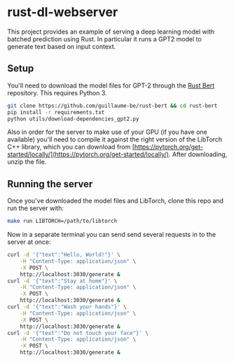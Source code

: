 # rust-dl-webserver

This project provides an example of serving a deep learning model with batched prediction using Rust.
In particular it runs a GPT2 model to generate text based on input context.

## Setup

You'll need to download the model files for GPT-2 through the [Rust Bert](https://github.com/guillaume-be/rust-bert) repository. This requires Python 3.

```bash
git clone https://github.com/guillaume-be/rust-bert && cd rust-bert
pip install -r requirements.txt
python utils/download-dependencies_gpt2.py
```

Also in order for the server to make use of your GPU (if you have one available) you'll need to compile it against the right
version of the LibTorch C++ library, which you can download from
[https://pytorch.org/get-started/locally/](https://pytorch.org/get-started/locally/). After downloading, unzip the file.

## Running the server

Once you've downloaded the model files and LibTorch, clone this repo and run the server with:

```bash
make run LIBTORCH=/path/to/libtorch
```

Now in a separate terminal you can send send several requests in to the server at once:

```bash
curl -d '{"text":"Hello, World!"}' \
    -H "Content-Type: application/json" \
    -X POST \
    http://localhost:3030/generate &
curl -d '{"text":"Stay at home"}' \
    -H "Content-Type: application/json" \
    -X POST \
    http://localhost:3030/generate &
curl -d '{"text":"Wash your hands"}' \
    -H "Content-Type: application/json" \
    -X POST \
    http://localhost:3030/generate &
curl -d '{"text":"Do not touch your face"}' \
    -H "Content-Type: application/json" \
    -X POST \
    http://localhost:3030/generate &
```
